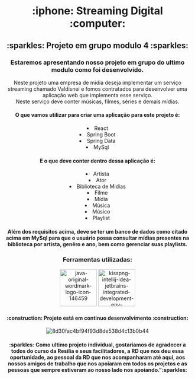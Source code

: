 <h1 align="center"> :iphone: Streaming Digital :computer: </h1> 


<h2 align="center">:sparkles: Projeto em grupo modulo 4 :sparkles:</h2>

<h3 align="center">Estaremos apresentando nosso projeto em grupo do ultimo modulo como foi desenvolvido.</h3>

<p align="center"> Neste projeto uma empresa de midia deseja implementar um serviço streaming chamado Valdisnei e fomos contratados para desenvolver uma aplicação web que implementa esse serviço.
<br> Neste serviço deve conter músicas, filmes, séries e demais mídias.</p>

<h4 align="center">O que vamos utilizar para criar uma aplicação para este projeto é: </h4>

<li align="center"> React
<li align="center"> Spring Boot
<li align="center"> Spring Data
<li align="center"> MySql
</li>

<h4 align="center">E o que deve conter dentro dessa aplicação é: </h4>

<li align="center"> Artista
<li align="center"> Ator
<li align="center"> Biblioteca de Midias
<li align="center"> Filme
<li align="center"> Mídia
<li align="center"> Música
<li align="center"> Músico
<li align="center"> Playlist
</li>


<h4 align="center"> Além dos requisitos acima, deve se ter um banco de dados como citado acima em MySql para que o usuário possa consultar mídias presentes na biblioteca por artista, genêro e ano, bem como gerenciar suas playlists.</h4>


<h3 align="center">Ferramentas utilizadas:</h3>
<p align="center">
<img src='https://i.postimg.cc/Tp0cZBCs/java-original-wordmark-logo-icon-146459.png' border='0' alt='java-original-wordmark-logo-icon-146459' width="100px"/>
<img src='https://i.postimg.cc/Z9sb2Ydq/kisspng-intellij-idea-jetbrains-integrated-development-env-5b9a70df9dd6c3-3468850615368480956465-rem.png' border='0' alt='kisspng-intellij-idea-jetbrains-integrated-development-env-5b9a70df9dd6c3-3468850615368480956465-rem' width="100px"/>
</p>



<h4 align="center"> 
    :construction:  Projeto está em continuo desenvolvimento  :construction:
</h4>





<p align="center"><img src='https://i.postimg.cc/tsGMz4hW/8d30fac4bf94f93d8de538d4c13b0b44.gif' border='0' alt='8d30fac4bf94f93d8de538d4c13b0b44'/>

<h4 align="center"> :sparkles: Como ultimo projeto individual, gostariamos de agradecer a todos do curso da Resilia e seus facilitadores, a RD que nos deu essa oportunidade, ao pessoal da RD que nos acompanharam até aqui, aos nossos amigos de trabalho que nos apoiaram em todos os projetos e as pessoas que sempre estiveram ao nosso lado nos apoiando.":sparkles:</h4>
